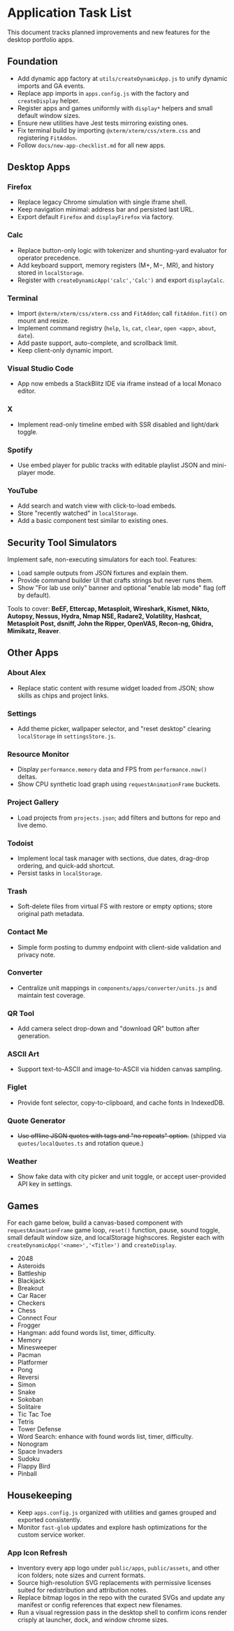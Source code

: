 # Application Task List

This document tracks planned improvements and new features for the desktop portfolio apps.

## Foundation
- Add dynamic app factory at `utils/createDynamicApp.js` to unify dynamic imports and GA events.
- Replace app imports in `apps.config.js` with the factory and `createDisplay` helper.
- Register apps and games uniformly with `display*` helpers and small default window sizes.
- Ensure new utilities have Jest tests mirroring existing ones.
- Fix terminal build by importing `@xterm/xterm/css/xterm.css` and registering `FitAddon`.
- Follow `docs/new-app-checklist.md` for all new apps.

## Desktop Apps
### Firefox
- Replace legacy Chrome simulation with single iframe shell.
- Keep navigation minimal: address bar and persisted last URL.
- Export default `Firefox` and `displayFirefox` via factory.

### Calc
- Replace button-only logic with tokenizer and shunting-yard evaluator for operator precedence.
- Add keyboard support, memory registers (M+, M−, MR), and history stored in `localStorage`.
- Register with `createDynamicApp('calc','Calc')` and export `displayCalc`.

### Terminal
- Import `@xterm/xterm/css/xterm.css` and `FitAddon`; call `fitAddon.fit()` on mount and resize.
- Implement command registry (`help`, `ls`, `cat`, `clear`, `open <app>`, `about`, `date`).
- Add paste support, auto-complete, and scrollback limit.
- Keep client-only dynamic import.

### Visual Studio Code
- App now embeds a StackBlitz IDE via iframe instead of a local Monaco editor.

### X
- Implement read-only timeline embed with SSR disabled and light/dark toggle.

### Spotify
- Use embed player for public tracks with editable playlist JSON and mini-player mode.

### YouTube
- Add search and watch view with click-to-load embeds.
- Store "recently watched" in `localStorage`.
- Add a basic component test similar to existing ones.

## Security Tool Simulators
Implement safe, non-executing simulators for each tool. Features:
- Load sample outputs from JSON fixtures and explain them.
- Provide command builder UI that crafts strings but never runs them.
- Show "For lab use only" banner and optional "enable lab mode" flag (off by default).

Tools to cover: **BeEF, Ettercap, Metasploit, Wireshark, Kismet, Nikto, Autopsy, Nessus, Hydra, Nmap NSE, Radare2, Volatility, Hashcat, Metasploit Post, dsniff, John the Ripper, OpenVAS, Recon-ng, Ghidra, Mimikatz, Reaver**.

## Other Apps
### About Alex
- Replace static content with resume widget loaded from JSON; show skills as chips and project links.

### Settings
- Add theme picker, wallpaper selector, and "reset desktop" clearing `localStorage` in `settingsStore.js`.

### Resource Monitor
- Display `performance.memory` data and FPS from `performance.now()` deltas.
- Show CPU synthetic load graph using `requestAnimationFrame` buckets.

### Project Gallery
- Load projects from `projects.json`; add filters and buttons for repo and live demo.

### Todoist
- Implement local task manager with sections, due dates, drag-drop ordering, and quick-add shortcut.
- Persist tasks in `localStorage`.

### Trash
- Soft-delete files from virtual FS with restore or empty options; store original path metadata.

### Contact Me
- Simple form posting to dummy endpoint with client-side validation and privacy note.

### Converter
- Centralize unit mappings in `components/apps/converter/units.js` and maintain test coverage.

### QR Tool
- Add camera select drop-down and "download QR" button after generation.

### ASCII Art
- Support text-to-ASCII and image-to-ASCII via hidden canvas sampling.

### Figlet
- Provide font selector, copy-to-clipboard, and cache fonts in IndexedDB.

### Quote Generator
- ~~Use offline JSON quotes with tags and "no repeats" option.~~ (shipped via `quotes/localQuotes.ts` and rotation queue.)

### Weather
- Show fake data with city picker and unit toggle, or accept user-provided API key in settings.

## Games
For each game below, build a canvas-based component with `requestAnimationFrame` game loop, `reset()` function, pause, sound toggle, small default window size, and localStorage highscores. Register each with `createDynamicApp('<name>','<Title>')` and `createDisplay`.

- 2048
- Asteroids
- Battleship
- Blackjack
- Breakout
- Car Racer
- Checkers
- Chess
- Connect Four
- Frogger
- Hangman: add found words list, timer, difficulty.
- Memory
- Minesweeper
- Pacman
- Platformer
- Pong
- Reversi
- Simon
- Snake
- Sokoban
- Solitaire
- Tic Tac Toe
- Tetris
- Tower Defense
- Word Search: enhance with found words list, timer, difficulty.
- Nonogram
- Space Invaders
- Sudoku
- Flappy Bird
- Pinball

## Housekeeping
- Keep `apps.config.js` organized with utilities and games grouped and exported consistently.
- Monitor `fast-glob` updates and explore hash optimizations for the custom service worker.

### App Icon Refresh
- Inventory every app logo under `public/apps`, `public/assets`, and other icon folders; note sizes and current formats.
- Source high-resolution SVG replacements with permissive licenses suited for redistribution and attribution notes.
- Replace bitmap logos in the repo with the curated SVGs and update any manifest or config references that expect new filenames.
- Run a visual regression pass in the desktop shell to confirm icons render crisply at launcher, dock, and window chrome sizes.

